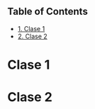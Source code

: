 <div id="table-of-contents">
<h2>Table of Contents</h2>
<div id="text-table-of-contents">
<ul>
<li><a href="#org8785ae0">1. Clase 1</a></li>
<li><a href="#orgfed55b1">2. Clase 2</a></li>
</ul>
</div>
</div>


<a id="org8785ae0"></a>

# Clase 1


<a id="orgfed55b1"></a>

# Clase 2

